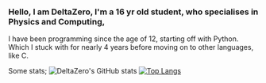 ### Hello, I am DeltaZero, I'm a 16 yr old student, who specialises in Physics and Computing,

I have been programming since the age of 12, starting off with Python. Which I stuck with for nearly 4 years before moving on to other languages, like C.

Some stats;
![DeltaZero's GitHub stats](https://github-readme-stats.vercel.app/api?username=DeltaZeroDev&show_icons=true&theme=dark)
[![Top Langs](https://github-readme-stats.vercel.app/api/top-langs/?username=DeltaZeroDev&theme=dark)](https://github.com/anuraghazra/github-readme-stats)
